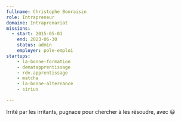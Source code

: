 ```yaml
---
fullname: Christophe Bonraisin
role: Intrapreneur
domaine: Intraprenariat
missions:
  - start: 2015-05-01
    end: 2023-06-30
    status: admin
    employer: pole-emploi
startups:
    - la-bonne-formation 
    - dematapprentissage
    - rdv.apprentissage
    - matcha
    - la-bonne-alternance 
    - sirius
    
---
```


Irrité par les irritants, pugnace pour chercher à les résoudre, avec 😃
